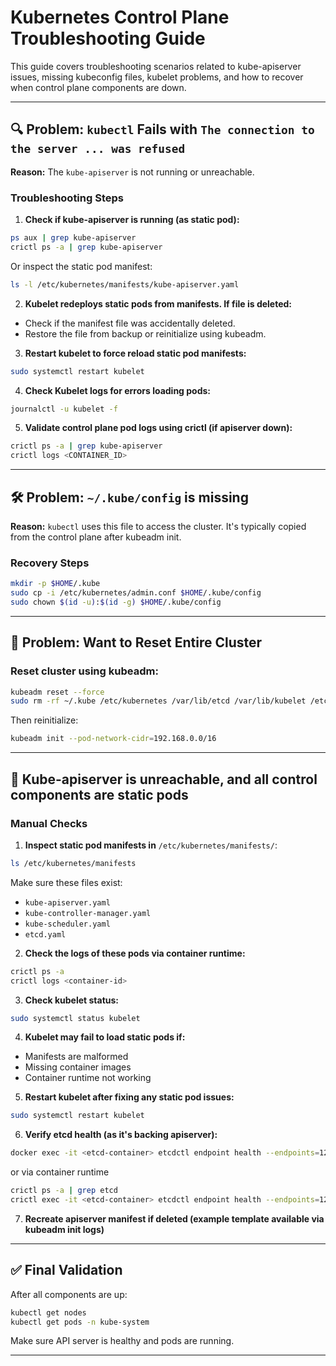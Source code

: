 # Kubernetes Control Plane Troubleshooting Guide

This guide covers troubleshooting scenarios related to kube-apiserver issues, missing kubeconfig files, kubelet problems, and how to recover when control plane components are down.

---

## 🔍 Problem: `kubectl` Fails with `The connection to the server ... was refused`

**Reason:** The `kube-apiserver` is not running or unreachable.

### Troubleshooting Steps

1. **Check if kube-apiserver is running (as static pod):**

```bash
ps aux | grep kube-apiserver
crictl ps -a | grep kube-apiserver
```
Or inspect the static pod manifest:
```bash
ls -l /etc/kubernetes/manifests/kube-apiserver.yaml
```

2. **Kubelet redeploys static pods from manifests. If file is deleted:**

- Check if the manifest file was accidentally deleted.
- Restore the file from backup or reinitialize using kubeadm.

3. **Restart kubelet to force reload static pod manifests:**

```bash
sudo systemctl restart kubelet
```

4. **Check Kubelet logs for errors loading pods:**

```bash
journalctl -u kubelet -f
```

5. **Validate control plane pod logs using crictl (if apiserver down):**

```bash
crictl ps -a | grep kube-apiserver
crictl logs <CONTAINER_ID>
```

---

## 🛠 Problem: `~/.kube/config` is missing

**Reason:** `kubectl` uses this file to access the cluster. It's typically copied from the control plane after kubeadm init.

### Recovery Steps

```bash
mkdir -p $HOME/.kube
sudo cp -i /etc/kubernetes/admin.conf $HOME/.kube/config
sudo chown $(id -u):$(id -g) $HOME/.kube/config
```

---

## 🔁 Problem: Want to Reset Entire Cluster

### Reset cluster using kubeadm:

```bash
kubeadm reset --force
sudo rm -rf ~/.kube /etc/kubernetes /var/lib/etcd /var/lib/kubelet /etc/cni /opt/cni
```

Then reinitialize:

```bash
kubeadm init --pod-network-cidr=192.168.0.0/16
```

---

## 🚫 Kube-apiserver is unreachable, and all control components are static pods

### Manual Checks

1. **Inspect static pod manifests in** `/etc/kubernetes/manifests/`:

```bash
ls /etc/kubernetes/manifests
```
Make sure these files exist:
- `kube-apiserver.yaml`
- `kube-controller-manager.yaml`
- `kube-scheduler.yaml`
- `etcd.yaml`

2. **Check the logs of these pods via container runtime:**

```bash
crictl ps -a
crictl logs <container-id>
```

3. **Check kubelet status:**

```bash
sudo systemctl status kubelet
```

4. **Kubelet may fail to load static pods if:**

- Manifests are malformed
- Missing container images
- Container runtime not working

5. **Restart kubelet after fixing any static pod issues:**

```bash
sudo systemctl restart kubelet
```

6. **Verify etcd health (as it's backing apiserver):**

```bash
docker exec -it <etcd-container> etcdctl endpoint health --endpoints=127.0.0.1:2379
```

or via container runtime

```bash
crictl ps -a | grep etcd
crictl exec -it <etcd-container> etcdctl endpoint health --endpoints=127.0.0.1:2379
```

7. **Recreate apiserver manifest if deleted (example template available via kubeadm init logs)**

---

## ✅ Final Validation

After all components are up:

```bash
kubectl get nodes
kubectl get pods -n kube-system
```

Make sure API server is healthy and pods are running.

---
